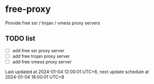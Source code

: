 
# free-proxy
Provide free ssr / trojan / vmess proxy servers


## TODO list
- [ ] add free ssr proxy server
- [ ] add free trojan proxy server
- [ ] add free vmess proxy server

Last updated at 2024-01-04 12:00:01 UTC+8, next update schedule at 2024-01-04 18:00:01 UTC+8

